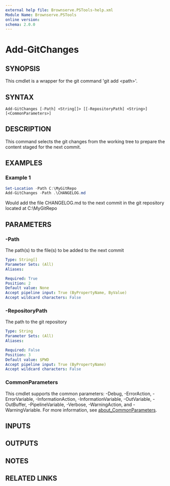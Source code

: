 ```yaml
---
external help file: Brownserve.PSTools-help.xml
Module Name: Brownserve.PSTools
online version:
schema: 2.0.0
---
```


# Add-GitChanges

## SYNOPSIS
This cmdlet is a wrapper for the git command 'git add \<path\>'.

## SYNTAX

```
Add-GitChanges [-Path] <String[]> [[-RepositoryPath] <String>] [<CommonParameters>]
```

## DESCRIPTION
This command selects the git changes from the working tree to prepare the content staged for the next commit.

## EXAMPLES

### Example 1
```powershell
Set-Location -Path C:\MyGitRepo
Add-GitChanges -Path .\CHANGELOG.md
```

Would add the file CHANGELOG.md to the next commit in the git repository located at C:\MyGitRepo

## PARAMETERS

### -Path
The path(s) to the file(s) to be added to the next commit

```yaml
Type: String[]
Parameter Sets: (All)
Aliases:

Required: True
Position: 2
Default value: None
Accept pipeline input: True (ByPropertyName, ByValue)
Accept wildcard characters: False
```

### -RepositoryPath
The path to the git repository

```yaml
Type: String
Parameter Sets: (All)
Aliases:

Required: False
Position: 3
Default value: $PWD
Accept pipeline input: True (ByPropertyName)
Accept wildcard characters: False
```

### CommonParameters
This cmdlet supports the common parameters: -Debug, -ErrorAction, -ErrorVariable, -InformationAction, -InformationVariable, -OutVariable, -OutBuffer, -PipelineVariable, -Verbose, -WarningAction, and -WarningVariable. For more information, see [about_CommonParameters](http://go.microsoft.com/fwlink/?LinkID=113216).

## INPUTS

## OUTPUTS

## NOTES

## RELATED LINKS
